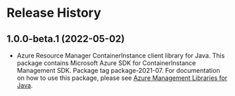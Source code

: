 # Release History

## 1.0.0-beta.1 (2022-05-02)

- Azure Resource Manager ContainerInstance client library for Java. This package contains Microsoft Azure SDK for ContainerInstance Management SDK.  Package tag package-2021-07. For documentation on how to use this package, please see [Azure Management Libraries for Java](https://aka.ms/azsdk/java/mgmt).
